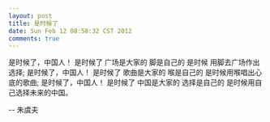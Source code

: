 ```yaml
---
layout: post
title: 是时候了
date: Sun Feb 12 08:58:32 CST 2012
comments: true
---
```


是时候了，中国人！ 是时候了
广场是大家的
脚是自己的
是时候 用脚去广场作出选择;
是时候了，中国人！ 是时候了
歌曲是大家的
喉是自己的
是时候用喉唱出心底的歌曲;
是时候了，中国人！ 是时候了
中国是大家的
选择是自己的
是时候用自己选择未来的中国。

-- 朱虞夫  <!-- more -->
